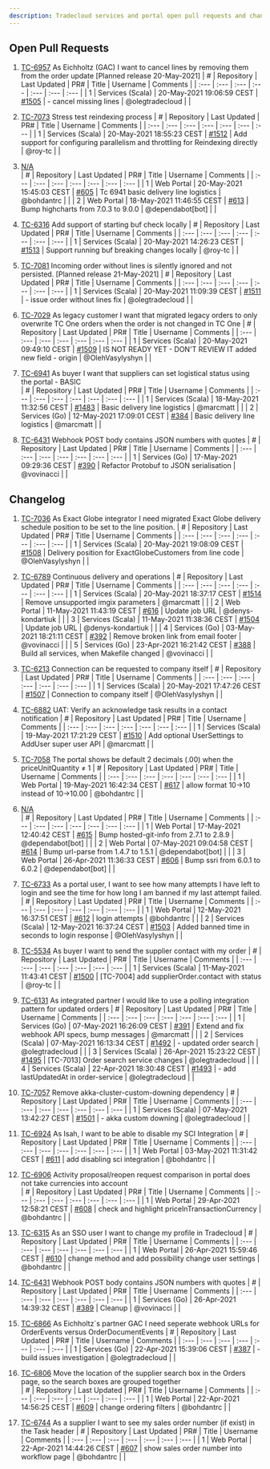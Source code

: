 ```yaml
---
description: Tradecloud services and portal open pull requests and changelog (Thu May 20 23:30:35 CEST 2021)
---
```



## Open Pull Requests

1. [TC-6957](https://tradecloud.atlassian.net/browse/TC-6957) As Eichholtz (GAC) I want to cancel lines by removing them from the order update [Planned release 20-May-2021]
| #    | Repository | Last Updated | PR#  | Title | Username | Comments |
| :--- | :---       | :---         | :--- | :---  | :---     | :--- |
| 1 | Services (Scala) | 20-May-2021 19:06:59 CEST | [#1505](https://github.com/tradecloud/tradecloud-microservices/pull/1505) |  - cancel missing lines | @olegtradecloud |  |

2. [TC-7073](https://tradecloud.atlassian.net/browse/TC-7073) Stress test reindexing process 
| #    | Repository | Last Updated | PR#  | Title | Username | Comments |
| :--- | :---       | :---         | :--- | :---  | :---     | :--- |
| 1 | Services (Scala) | 20-May-2021 18:55:23 CEST | [#1512](https://github.com/tradecloud/tradecloud-microservices/pull/1512) |  Add support for configuring parallelism and throttling for Reindexing directly  | @roy-tc |  |

3. [N/A](#)  
| #    | Repository | Last Updated | PR#  | Title | Username | Comments |
| :--- | :---       | :---         | :--- | :---  | :---     | :--- |
| 1 | Web Portal | 20-May-2021 15:45:03 CEST | [#605](https://github.com/tradecloud/tradecloud-portal-angular/pull/605) | Tc 6941 basic delivery line logistics | @bohdantrc |  |
| 2 | Web Portal | 18-May-2021 11:46:55 CEST | [#613](https://github.com/tradecloud/tradecloud-portal-angular/pull/613) | Bump highcharts from 7.0.3 to 9.0.0 | @dependabot[bot] |  |

4. [TC-6316](https://tradecloud.atlassian.net/browse/TC-6316) Add support of starting buf check locally 
| #    | Repository | Last Updated | PR#  | Title | Username | Comments |
| :--- | :---       | :---         | :--- | :---  | :---     | :--- |
| 1 | Services (Scala) | 20-May-2021 14:26:23 CEST | [#1513](https://github.com/tradecloud/tradecloud-microservices/pull/1513) |  Support running buf breaking changes locally | @roy-tc |  |

5. [TC-7081](https://tradecloud.atlassian.net/browse/TC-7081) Incoming order without lines is silently ignored and not persisted. [Planned release 21-May-2021]
| #    | Repository | Last Updated | PR#  | Title | Username | Comments |
| :--- | :---       | :---         | :--- | :---  | :---     | :--- |
| 1 | Services (Scala) | 20-May-2021 11:09:39 CEST | [#1511](https://github.com/tradecloud/tradecloud-microservices/pull/1511) |  - issue order without lines fix | @olegtradecloud |  |

6. [TC-7029](https://tradecloud.atlassian.net/browse/TC-7029) As legacy customer I want that migrated legacy orders to only overwrite TC One orders when the order is not changed in TC One 
| #    | Repository | Last Updated | PR#  | Title | Username | Comments |
| :--- | :---       | :---         | :--- | :---  | :---     | :--- |
| 1 | Services (Scala) | 20-May-2021 09:49:10 CEST | [#1509](https://github.com/tradecloud/tradecloud-microservices/pull/1509) |  IS NOT READY YET - DON&#39;T REVIEW IT added new field - origin | @OlehVasylyshyn |  |

7. [TC-6941](https://tradecloud.atlassian.net/browse/TC-6941) As buyer I want that suppliers can set logistical status using the portal - BASIC  
| #    | Repository | Last Updated | PR#  | Title | Username | Comments |
| :--- | :---       | :---         | :--- | :---  | :---     | :--- |
| 1 | Services (Scala) | 18-May-2021 11:32:56 CEST | [#1483](https://github.com/tradecloud/tradecloud-microservices/pull/1483) |  Basic delivery line logistics | @marcmatt |  |
| 2 | Services (Go) | 12-May-2021 17:09:01 CEST | [#384](https://github.com/tradecloud/tradecloud-microservices-go/pull/384) |  Basic delivery line logistics | @marcmatt |  |

8. [TC-6431](https://tradecloud.atlassian.net/browse/TC-6431) Webhook POST body contains JSON numbers with quotes 
| #    | Repository | Last Updated | PR#  | Title | Username | Comments |
| :--- | :---       | :---         | :--- | :---  | :---     | :--- |
| 1 | Services (Go) | 17-May-2021 09:29:36 CEST | [#390](https://github.com/tradecloud/tradecloud-microservices-go/pull/390) |  Refactor Protobuf to JSON serialisation | @vovinacci |  |

## Changelog

1. [TC-7036](https://tradecloud.atlassian.net/browse/TC-7036) As Exact Globe integrator I need migrated Exact Globe delivery schedule position to be set to the line position. 
| #    | Repository | Last Updated | PR#  | Title | Username | Comments |
| :--- | :---       | :---         | :--- | :---  | :---     | :--- |
| 1 | Services (Scala) | 20-May-2021 19:08:09 CEST | [#1508](https://github.com/tradecloud/tradecloud-microservices/pull/1508) |  Delivery position for ExactGlobeCustomers from line code | @OlehVasylyshyn |  |

2. [TC-6789](https://tradecloud.atlassian.net/browse/TC-6789) Continuous delivery and operations 
| #    | Repository | Last Updated | PR#  | Title | Username | Comments |
| :--- | :---       | :---         | :--- | :---  | :---     | :--- |
| 1 | Services (Scala) | 20-May-2021 18:37:17 CEST | [#1514](https://github.com/tradecloud/tradecloud-microservices/pull/1514) |  Remove unsupported imgix parameters | @marcmatt |  |
| 2 | Web Portal | 11-May-2021 11:43:19 CEST | [#616](https://github.com/tradecloud/tradecloud-portal-angular/pull/616) |  Update job URL | @denys-kondartiuk |  |
| 3 | Services (Scala) | 11-May-2021 11:38:36 CEST | [#1504](https://github.com/tradecloud/tradecloud-microservices/pull/1504) |  Update job URL | @denys-kondartiuk |  |
| 4 | Services (Go) | 03-May-2021 18:21:11 CEST | [#392](https://github.com/tradecloud/tradecloud-microservices-go/pull/392) |  Remove broken link from email footer | @vovinacci |  |
| 5 | Services (Go) | 23-Apr-2021 16:21:42 CEST | [#388](https://github.com/tradecloud/tradecloud-microservices-go/pull/388) |  Build all services, when Makefile changed | @vovinacci |  |

3. [TC-6213](https://tradecloud.atlassian.net/browse/TC-6213)  Connection can be requested to company itself 
| #    | Repository | Last Updated | PR#  | Title | Username | Comments |
| :--- | :---       | :---         | :--- | :---  | :---     | :--- |
| 1 | Services (Scala) | 20-May-2021 17:47:26 CEST | [#1507](https://github.com/tradecloud/tradecloud-microservices/pull/1507) |  Connection to company itself | @OlehVasylyshyn |  |

4. [TC-6882](https://tradecloud.atlassian.net/browse/TC-6882) UAT: Verify an acknowledge task results in a contact notification 
| #    | Repository | Last Updated | PR#  | Title | Username | Comments |
| :--- | :---       | :---         | :--- | :---  | :---     | :--- |
| 1 | Services (Scala) | 19-May-2021 17:21:29 CEST | [#1510](https://github.com/tradecloud/tradecloud-microservices/pull/1510) |  Add optional UserSettings to AddUser super user API | @marcmatt |  |

5. [TC-7058](https://tradecloud.atlassian.net/browse/TC-7058) The portal shows be default 2 decimals (.00) when the priceUnitQuantity ≠ 1 
| #    | Repository | Last Updated | PR#  | Title | Username | Comments |
| :--- | :---       | :---         | :--- | :---  | :---     | :--- |
| 1 | Web Portal | 19-May-2021 16:42:34 CEST | [#617](https://github.com/tradecloud/tradecloud-portal-angular/pull/617) |  allow format 10-&gt;10 instead of 10-&gt;10.00 | @bohdantrc |  |

6. [N/A](#)  
| #    | Repository | Last Updated | PR#  | Title | Username | Comments |
| :--- | :---       | :---         | :--- | :---  | :---     | :--- |
| 1 | Web Portal | 17-May-2021 12:40:42 CEST | [#615](https://github.com/tradecloud/tradecloud-portal-angular/pull/615) | Bump hosted-git-info from 2.7.1 to 2.8.9 | @dependabot[bot] |  |
| 2 | Web Portal | 07-May-2021 09:04:58 CEST | [#614](https://github.com/tradecloud/tradecloud-portal-angular/pull/614) | Bump url-parse from 1.4.7 to 1.5.1 | @dependabot[bot] |  |
| 3 | Web Portal | 26-Apr-2021 11:36:33 CEST | [#606](https://github.com/tradecloud/tradecloud-portal-angular/pull/606) | Bump ssri from 6.0.1 to 6.0.2 | @dependabot[bot] |  |

7. [TC-6733](https://tradecloud.atlassian.net/browse/TC-6733) As a portal user, I want to see how many attempts I have left to login and see the time for how long I am banned if my last attempt failed.   
| #    | Repository | Last Updated | PR#  | Title | Username | Comments |
| :--- | :---       | :---         | :--- | :---  | :---     | :--- |
| 1 | Web Portal | 12-May-2021 16:37:51 CEST | [#612](https://github.com/tradecloud/tradecloud-portal-angular/pull/612) |  login attempts | @bohdantrc |  |
| 2 | Services (Scala) | 12-May-2021 16:37:24 CEST | [#1503](https://github.com/tradecloud/tradecloud-microservices/pull/1503) |  Added banned time in seconds to login response | @OlehVasylyshyn |  |

8. [TC-5534](https://tradecloud.atlassian.net/browse/TC-5534) As buyer I want to send the supplier contact with my order 
| #    | Repository | Last Updated | PR#  | Title | Username | Comments |
| :--- | :---       | :---         | :--- | :---  | :---     | :--- |
| 1 | Services (Scala) | 11-May-2021 11:43:41 CEST | [#1500](https://github.com/tradecloud/tradecloud-microservices/pull/1500) | [TC-7004] add supplierOrder.contact with status | @roy-tc |  |

9. [TC-6131](https://tradecloud.atlassian.net/browse/TC-6131) As integrated partner I would like to use a polling integration pattern for updated orders 
| #    | Repository | Last Updated | PR#  | Title | Username | Comments |
| :--- | :---       | :---         | :--- | :---  | :---     | :--- |
| 1 | Services (Go) | 07-May-2021 16:26:09 CEST | [#391](https://github.com/tradecloud/tradecloud-microservices-go/pull/391) |  Extend and fix webhook API specs, bump messages | @marcmatt |  |
| 2 | Services (Scala) | 07-May-2021 16:13:34 CEST | [#1492](https://github.com/tradecloud/tradecloud-microservices/pull/1492) |  - updated order search | @olegtradecloud |  |
| 3 | Services (Scala) | 26-Apr-2021 15:23:22 CEST | [#1495](https://github.com/tradecloud/tradecloud-microservices/pull/1495) |  [TC-7013] Order search service changes | @olegtradecloud |  |
| 4 | Services (Scala) | 22-Apr-2021 18:30:48 CEST | [#1493](https://github.com/tradecloud/tradecloud-microservices/pull/1493) |  - add lastUpdatedAt in order-service | @olegtradecloud |  |

10. [TC-7057](https://tradecloud.atlassian.net/browse/TC-7057) Remove akka-cluster-custom-downing dependency 
| #    | Repository | Last Updated | PR#  | Title | Username | Comments |
| :--- | :---       | :---         | :--- | :---  | :---     | :--- |
| 1 | Services (Scala) | 07-May-2021 13:42:27 CEST | [#1501](https://github.com/tradecloud/tradecloud-microservices/pull/1501) |  - akka custom downing  | @olegtradecloud |  |

11. [TC-6924](https://tradecloud.atlassian.net/browse/TC-6924) As Isah, I want to be able to disable my SCI Integration 
| #    | Repository | Last Updated | PR#  | Title | Username | Comments |
| :--- | :---       | :---         | :--- | :---  | :---     | :--- |
| 1 | Web Portal | 03-May-2021 11:31:42 CEST | [#611](https://github.com/tradecloud/tradecloud-portal-angular/pull/611) |  add disabling sci integration | @bohdantrc |  |

12. [TC-6906](https://tradecloud.atlassian.net/browse/TC-6906) Activity proposal/reopen request comparison in portal does not take currencies into account   
| #    | Repository | Last Updated | PR#  | Title | Username | Comments |
| :--- | :---       | :---         | :--- | :---  | :---     | :--- |
| 1 | Web Portal | 29-Apr-2021 12:58:21 CEST | [#608](https://github.com/tradecloud/tradecloud-portal-angular/pull/608) |  check and highlight priceInTransactionCurrency | @bohdantrc |  |

13. [TC-6315](https://tradecloud.atlassian.net/browse/TC-6315) As an SSO user I want to change my profile in Tradecloud 
| #    | Repository | Last Updated | PR#  | Title | Username | Comments |
| :--- | :---       | :---         | :--- | :---  | :---     | :--- |
| 1 | Web Portal | 26-Apr-2021 15:59:46 CEST | [#610](https://github.com/tradecloud/tradecloud-portal-angular/pull/610) |  change method and add possibility change user settings | @bohdantrc |  |

14. [TC-6431](https://tradecloud.atlassian.net/browse/TC-6431) Webhook POST body contains JSON numbers with quotes 
| #    | Repository | Last Updated | PR#  | Title | Username | Comments |
| :--- | :---       | :---         | :--- | :---  | :---     | :--- |
| 1 | Services (Go) | 26-Apr-2021 14:39:32 CEST | [#389](https://github.com/tradecloud/tradecloud-microservices-go/pull/389) |  Cleanup | @vovinacci |  |

15. [TC-6866](https://tradecloud.atlassian.net/browse/TC-6866) As Eichholtz`s partner GAC I need seperate webhook URLs for OrderEvents versus OrderDocumentEvents 
| #    | Repository | Last Updated | PR#  | Title | Username | Comments |
| :--- | :---       | :---         | :--- | :---  | :---     | :--- |
| 1 | Services (Go) | 22-Apr-2021 15:39:06 CEST | [#387](https://github.com/tradecloud/tradecloud-microservices-go/pull/387) |  - build issues investigation | @olegtradecloud |  |

16. [TC-6806](https://tradecloud.atlassian.net/browse/TC-6806) Move the location of the supplier search box in the Orders page, so the search boxes are grouped together  
| #    | Repository | Last Updated | PR#  | Title | Username | Comments |
| :--- | :---       | :---         | :--- | :---  | :---     | :--- |
| 1 | Web Portal | 22-Apr-2021 14:56:25 CEST | [#609](https://github.com/tradecloud/tradecloud-portal-angular/pull/609) |  change ordering filters | @bohdantrc |  |

17. [TC-6744](https://tradecloud.atlassian.net/browse/TC-6744) As a supplier I want to see my sales order number (if exist) in the Task header 
| #    | Repository | Last Updated | PR#  | Title | Username | Comments |
| :--- | :---       | :---         | :--- | :---  | :---     | :--- |
| 1 | Web Portal | 22-Apr-2021 14:44:26 CEST | [#607](https://github.com/tradecloud/tradecloud-portal-angular/pull/607) |  show sales order number into workflow page | @bohdantrc |  |

